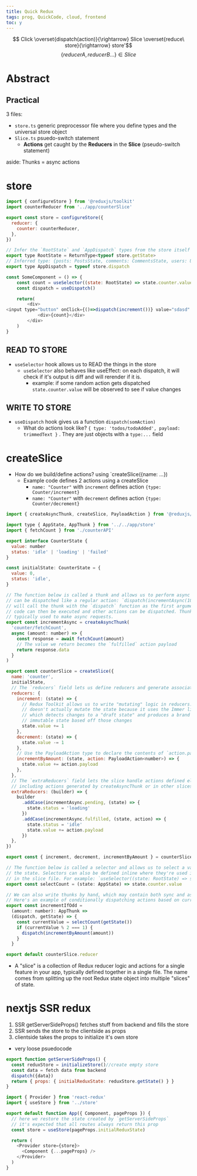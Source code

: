 ```yaml
---
title: Quick Redux
tags: prog, QuickCode, cloud, frontend
toc: y
---
```


$$ Click \overset{dispatch(action)}{\rightarrow} Slice \overset{reduce\ store}{\rightarrow} store'$$
$$ \{reducerA, reducerB ...\} \in Slice $$

# Abstract

## Practical

3 files:  

* `store.ts` generic preprocessor file where you define types and the universal store object
* `Slice.ts` psuedo-switch statement
  * **Actions** get caught by the **Reducers** in the **Slice** (pseudo-switch statement)
    
aside: Thunks = async actions


<!--  -->

# store

```{.js filename=/app/store.tsx}
import { configureStore } from '@reduxjs/toolkit'
import counterReducer from '../app/counterSlice'

export const store = configureStore({
  reducer: {
    counter: counterReducer,
  },
})

// Infer the `RootState` and `AppDispatch` types from the store itself
export type RootState = ReturnType<typeof store.getState>
// Inferred type: {posts: PostsState, comments: CommentsState, users: UsersState}
export type AppDispatch = typeof store.dispatch
```



```{.js filename=SomeComponent.tsx}
const SomeComponent = () => {
    const count = useSelector((state: RootState) => state.counter.value)
    const dispatch = useDispatch()

    return(
        <div>
<input type="button" onClick={()=>dispatch(increment())} value="sdasd" />
            <div>{count}</div>
        </div>
    )
}
```
## READ TO STORE

* `useSelector` hook allows us to READ the things in the store
   * `useSelector` also behaves like useEffect: on each dispatch, it will check if it's output is diff and will rerender if it is.
     * example: if some random action gets dispatched `state.counter.value` will be observed to see if value changes

## WRITE TO STORE

* `useDispatch` hook gives us a function `dispatch(somAction)` 
  * What do actions look like?  `{ type: 'todos/todoAdded', payload: trimmedText }` . They are just objects with a `type:...` field

#  createSlice

* How do we build/define actions? using `createSlice({name: ...})
  * Example code defines 2 actions using a createSlice
    * `name: "Counter"` with `increment` defines action `{type: Counter/increment}`
    * `name: "Counter"` with `decrement` defines action `{type: Counter/decrement}`

```{.js filename=counterSlice.tsx}
import { createAsyncThunk, createSlice, PayloadAction } from '@reduxjs/toolkit'

import type { AppState, AppThunk } from '../../app/store'
import { fetchCount } from './counterAPI'

export interface CounterState {
  value: number
  status: 'idle' | 'loading' | 'failed'
}

const initialState: CounterState = {
  value: 0,
  status: 'idle',
}

// The function below is called a thunk and allows us to perform async logic. It
// can be dispatched like a regular action: `dispatch(incrementAsync(10))`. This
// will call the thunk with the `dispatch` function as the first argument. Async
// code can then be executed and other actions can be dispatched. Thunks are
// typically used to make async requests.
export const incrementAsync = createAsyncThunk(
  'counter/fetchCount',
  async (amount: number) => {
    const response = await fetchCount(amount)
    // The value we return becomes the `fulfilled` action payload
    return response.data
  }
)

export const counterSlice = createSlice({
  name: 'counter',
  initialState,
  // The `reducers` field lets us define reducers and generate associated actions
  reducers: {
    increment: (state) => {
      // Redux Toolkit allows us to write "mutating" logic in reducers. It
      // doesn't actually mutate the state because it uses the Immer library,
      // which detects changes to a "draft state" and produces a brand new
      // immutable state based off those changes
      state.value += 1
    },
    decrement: (state) => {
      state.value -= 1
    },
    // Use the PayloadAction type to declare the contents of `action.payload`
    incrementByAmount: (state, action: PayloadAction<number>) => {
      state.value += action.payload
    },
  },
  // The `extraReducers` field lets the slice handle actions defined elsewhere,
  // including actions generated by createAsyncThunk or in other slices.
  extraReducers: (builder) => {
    builder
      .addCase(incrementAsync.pending, (state) => {
        state.status = 'loading'
      })
      .addCase(incrementAsync.fulfilled, (state, action) => {
        state.status = 'idle'
        state.value += action.payload
      })
  },
})

export const { increment, decrement, incrementByAmount } = counterSlice.actions

// The function below is called a selector and allows us to select a value from
// the state. Selectors can also be defined inline where they're used instead of
// in the slice file. For example: `useSelector((state: RootState) => state.counter.value)`
export const selectCount = (state: AppState) => state.counter.value

// We can also write thunks by hand, which may contain both sync and async logic.
// Here's an example of conditionally dispatching actions based on current state.
export const incrementIfOdd =
  (amount: number): AppThunk =>
  (dispatch, getState) => {
    const currentValue = selectCount(getState())
    if (currentValue % 2 === 1) {
      dispatch(incrementByAmount(amount))
    }
  }

export default counterSlice.reducer

```


* A "slice" is a collection of Redux reducer logic and actions for a single feature in your app, typically defined together in a single file. The name comes from splitting up the root Redux state object into multiple "slices" of state.





# nextjs SSR redux

1. SSR getServerSideProps() fetches stuff from backend and fills the store
2. SSR sends the store to the clientside as props
3. clientside takes the props to initialize it's own store
<!--  -->
* very loose psuedocode
```{.js filename=somepage.js}
export function getServerSideProps() {
  const reduxStore = initializeStore()//create empty store
  const data = fetch data from backend
  dispatch({data})
  return { props: { initialReduxState: reduxStore.getState() } }
}
```

```{.js filename=pages/_app.js}
import { Provider } from 'react-redux'
import { useStore } from '../store'

export default function App({ Component, pageProps }) {
  // here we restore the state created by `getServerSideProps`
  // it's expected that all routes always return this prop
  const store = useStore(pageProps.initialReduxState)

  return (
    <Provider store={store}>
      <Component {...pageProps} />
    </Provider>
  )
}
```